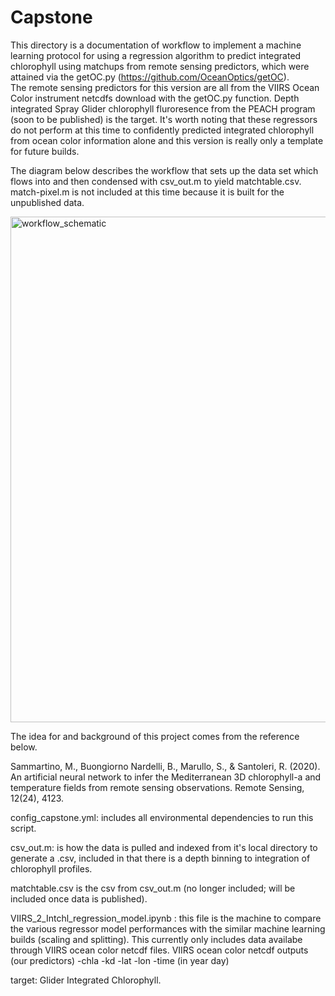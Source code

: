 # Capstone
This directory is a documentation of workflow to implement a machine learning protocol for using a regression algorithm to
predict integrated chlorophyll using matchups from remote sensing predictors, which were attained via the getOC.py
(https://github.com/OceanOptics/getOC).  
The remote sensing predictors for this version are all from the VIIRS Ocean Color instrument netcdfs download with the getOC.py function. 
Depth integrated Spray Glider chlorophyll fluroresence from the PEACH program (soon to be published) is the target. It's worth noting that these regressors do not perform at this time to confidently predicted integrated chlorophyll from ocean color information alone and this version is really only a template for future builds. 

The diagram below describes the workflow that sets up the data set which flows into and then condensed with csv_out.m to yield matchtable.csv.
match-pixel.m is not included at this time because it is built for the unpublished data. 

<img width="809" alt="workflow_schematic" src="https://user-images.githubusercontent.com/123086430/233086804-bd519f1f-404a-436a-aee1-27a108298414.png">

The idea for and background of this project comes from the reference below. 
 
Sammartino, M., Buongiorno Nardelli, B., Marullo, S., & Santoleri, R. (2020). An artificial 
neural network to infer the Mediterranean 3D chlorophyll-a and temperature fields from 
remote sensing observations. Remote Sensing, 12(24), 4123. 

config_capstone.yml: includes all environmental dependencies to run this script. 

csv_out.m: is how the data is pulled and indexed from it's local directory to generate a .csv, included in that there is a depth 
binning to integration of chlorophyll profiles.

matchtable.csv is the csv from csv_out.m (no longer included; will be 
included once data is published). 

VIIRS_2_Intchl_regression_model.ipynb : this file is the machine to compare the various regressor model 
performances with the similar machine learning builds (scaling and splitting). This currently only includes 
data availabe through VIIRS ocean color netcdf files. 
VIIRS ocean color netcdf outputs (our predictors)
-chla
-kd
-lat
-lon
-time (in year day) 

target: 
Glider Integrated Chlorophyll. 

